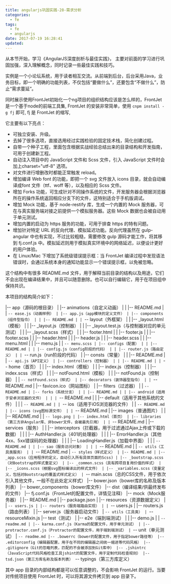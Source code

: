 ```yaml
---
title: angularjs巩固实践-28-需求分析
categories:
  - fe
tags:
  - fe
  - angularjs
date: 2017-07-19 16:28:41
updated:
---
```


从本节开始，学习《AngularJS深度剖析与最佳实践》， 主要对前面的学习进行巩固加强，深入理解概念，同时记录一些最佳实践和技巧。

实例是一个小论坛系统，用于读者相互交流。从前端到后台，后台采用Java，业务目标，即一个明确的功能列表，不仅包括“要做什么”，还要包含“不做什么”，防止“需求蔓延”。

同时展示使用FrontJet初始化一个ng项目的组织结构应该是怎么样的，FrontJet是一个基于node的前端工具集, FrontJet 的安装非常简单，使用 `cnpm install -g fj` 即可, fj 是 FrontJet 的缩写,

它主要有以下亮点：
- 可独立安装、升级。
- 去掉了很多选项，直接选用经过实践检验的固定技术栈，简化创建过程。
- 自带一个种子工程，里面包含根据实战经验总结出来的目录结构和开发指南，可用于创建新工程。
- 自动注入项目中的 JavaScript 文件和 Scss 文件，引入 JavaScript 文件时会加上charset="utf-8" 选项。
- 对文件进行增删改时都能正常触发 reload。
- 增加编译 Web font 的功能，即把一个 svg 文件放入 icons 目录，就会自动编译成font 文件（ttf、woff 等），以及相应的 Scss 文件。
- 增加 Forks 功能，可生成针对不同操作系统的文件，开发服务器会根据浏览器所在的操作系统返回相应分支下的文件，这特别适合于手机版调试。
- 增加 Mock 功能，基于 node-restify 库，生成一个内置的 Mock 服务器，可在与真实服务端对接之前提供一个模拟服务器。这些 Mock 数据也会被自动用于单元测试。
- 增加内置的启动为 https 服务的功能，可用于排查 https 的特有问题。
- 增加针对特定 URL 的反向代理、模拟延迟功能。反向代理虽然在 gulp-angular 中也有实现，不过比较粗糙，需要修改 gulp 源码才能工作，将其移到 fj.conf.js 中。模拟延迟则用于模拟真实环境中的网络延迟，以便设计更好的用户体验。
- 在 Linux/Mac 下增加了系统级错误提示框：当 FrontJet 编译过程中发现语法错误时，会通过系统本身的通知功能显示一个错误提示框，以免被忽略。

这个结构中有很多 README.md 文件，用于解释当前目录的结构以及用途，它们不会出现在编译结果中，并且可以随意删除。也可以自行编辑它，用于在项目组中保持共识。

本项目的结构简介如下：

|-- app（源码的根目录）
| |-- animations（自定义动画）
| | |-- README.md
| | `-- ease.js（动画样例）
| |-- app.js（app模块的定义文件）
| |-- components（组件型指令）
| | |-- README.md
| | `-- layout（外框架）
| | |-- _layout.html（模板）
| | |-- _layout.js（控制器）
| | |-- _layout.test.js（与控制器对应的单元测试）
| | |-- _layout.scss（样式）
| | |-- footer.html
| | |-- footer.js
| | |-- footer.scss
| | |-- header.html
| | |-- header.js
| | |-- header.scss
| | |-- menu.html
| | |-- menu.js
| | `-- menu.scss
| |-- configs（配置）
| | |-- README.md
| | |-- config.js（config阶段的代码）
| | |-- router.js（路由定义）
| | `-- run.js（run阶段的代码）
| |-- consts（常量）
| | |-- README.md
| | `-- api.js（API定义）
| |-- controllers（控制器）
| | |-- README.md
| | `-- home（首页）
| | |-- index.html（模板）
| | |-- index.js（控制器）
| | |-- index.scss（样式）
| | |-- notFound.html（模板）
| | |-- notFound.js（控制器）
| | `-- notFound.scss（样式）
| |-- decorators（装饰器型指令）
| | `-- README.md
| |-- favicon.ico（网站图标）
| |-- filters（过滤器）
| | `-- README.md
| |-- forks（系统分支）
| | |-- README.md
| | |-- android（适用于安卓浏览器的文件）
| | | `-- README.md
| | |-- default（适用于其他系统的文件）
| | | `-- README.md
| | `-- ios（适用于iOS浏览器的文件）
| | `-- README.md
| |-- icons（svg图标源文件）
| | `-- README.md
| |-- images（普通图片）
| | |-- README.md
| | `-- logo.png
| |-- index.html（首页）
| |-- libraries（第三方非Angular库、非bower文件，会被最先引用）
| | `-- README.md
| |-- services（服务）
| | |-- interceptors（拦截器，用于过滤通过Ajax上传或下载的数据）
| | | |-- AuthHandler.js（401的处理器）
| | | |-- ErrorHandler.js（其他4xx、5xx错误码的处理器）
| | | |-- LoadingHandler.js（加载中界面）
| | | `-- README.md
| | |-- sao（服务访问对象）
| | | `-- README.md
| | `-- utils（工具类服务）
| | `-- README.md
| `-- styles（样式定义）
| |-- README.md
| |-- _app.scss（应用程序的定义，自动引入所有具体页面的Scss)
| |-- _bootstrap.scss（对Bootstrap的样式重定义）
| |-- _common.scss（具有跨项目复用价值的样式）
| |-- _icons.scss（根据svg图标编译出的样式文件）
| |-- _variables.scss（变量定义，包括对Bootstrap的覆盖式样式定义）
| `-- main.scss（总的CSS文件，用于依次引入其他文件，一般不在此处定义样式）
|-- bower.json（bower库的名称及版本列表）
|-- bower_components（bower库文件）
|-- dist（编译结果/供最终发布的文件）
|-- fj.conf.js（FrontJet的配置文件，详情见注释）
|-- mock（Mock服务器）
| |-- README.md
| |-- package.json
| |-- resources（资源数据定义）
| | `-- users.js
| |-- routers（服务端路由实现）
| | `-- users.js
| |-- routers.js（路由列表）
| |-- server.js（服务器启动文件）
| `-- utils（工具类）
| `-- resourceMixin.js
|-- test（测试）
| |-- e2e（端到端测试）
| | |-- demo.js
| | `-- readme.md
| |-- karma.conf.js（Karma的配置文件，用于单元测试）
| |-- protractor.conf.js（Protractor的配置文件，用于端到端测试）
| `-- unit（单元测试）
| `-- readme.md
|-- .bowerrc（bower的配置文件，用于指定bower路径等）
|-- .editorconfig（编辑器配置，用于在不同的编辑器之间统一缩进等代码风格）
|-- .gitignore（Git的忽略列表，匹配的不会被添加到Git库中）
|-- .jshintrc（JavaScript代码风格检查工具jshint的配置文件，用于定制代码检查规则）
|-- tsd.json（第三方库名称及版本列表）
`-- typings（第三方库定义）

其中 app 目录的内部结构都是可以任意调整的，不会影响 FrontJet 的运行。当要对传统项目使用 FrontJet 时，可以将其源文件拷贝到 app 目录下。